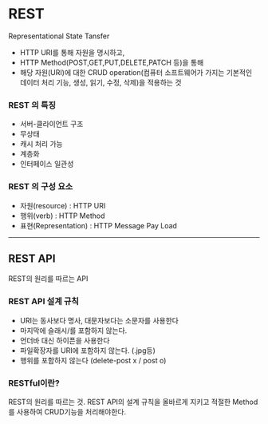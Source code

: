 
# REST

Representational State Tansfer

- HTTP URI를 통해 자원을 명시하고,
- HTTP Method(POST,GET,PUT,DELETE,PATCH 등)을 통해
- 해당 자원(URI)에 대한 CRUD operation(컴퓨터 소프트웨어가 가지는 기본적인 데이터 처리 기능, 생성, 읽기, 수정, 삭제)을 적용하는 것

### REST 의 특징
- 서버-클라이언트 구조
- 무상태
- 캐시 처리 가능
- 계층화
- 인터페이스 일관성


### REST 의 구성 요소
- 자원(resource) : HTTP URI
- 행위(verb) : HTTP Method
- 표현(Representation) : HTTP Message Pay Load

---

## REST API
REST의 원리를 따르는 API


### REST API 설계 규칙
- URI는 동사보다 명사, 대문자보다는 소문자를 사용한다
- 마지막에 슬래시/를 포함하지 않는다.
- 언더바 대신 하이픈을 사용한다
- 파일확장자를 URI에 포함하지 않는다. (.jpg등)
- 행위를 포함하지 않는다 (delete-post x / post o)

### RESTful이란?
REST의 원리를 따르는 것. REST API의 설계 규칙을 올바르게 지키고 적절한 Method를 사용하여 CRUD기능을 처리해야한다.